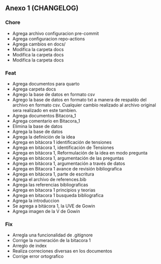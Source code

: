## Anexo 1 (CHANGELOG)

### Chore

- Agrega archivo configuracion pre-commit
- Agrega configuracion repo-actions
- Agrega cambios en docs/
- Modifica la carpeta docs
- Modifica la carpeta docs
- Modifica la carpeta docs

### Feat

- Agrega documentos para quarto
- Agrega carpeta docs
- Agrego la base de datos en formato csv
- Agrego la base de datos en formato txt a manera de respaldo del archivo en formato csv. Cualquier cambio realizado al archivo original sera realizado en este tambien.
- Agrega documentos Bitacora_1
- Agrega comentario en Bitacora_1
- Elimina la base de datos
- Agrega la base de datos
- Agrega la definición de la idea
- Agrega en bitácora 1 identificación de tensiones
- Agrega en bitácora 1, identificación de Tensiones
- Agrega en bitácora 1, Reformulación de la idea en modo pregunta
- Agrega en bitácora 1, argumentación de las preguntas
- Agrega en bitácora 1, argumentación a través de datos
- Agrega en Bitacora 1 avance de revisión bibliografica
- Agrega en bitácora 1, parte de escritura
- Agrega el archivo de references.bib
- Agrega las referencias bibliograficas
- Agrega en bitacora 1 principios y teorias
- Agrega en bitacora 1 busqueda bibliografica
- Agrega la introduccion
- Se agrega a bitácora 1, la UVE de Gowin
- Agrega imagen de la V de Gowin

### Fix

- Arregla una funcionalidad de .gitignore
- Corrige la numeración de la bitacora 1
- Arreglo de index
- Realiza correciones diversas en los documentos
- Corrige error ortografico

